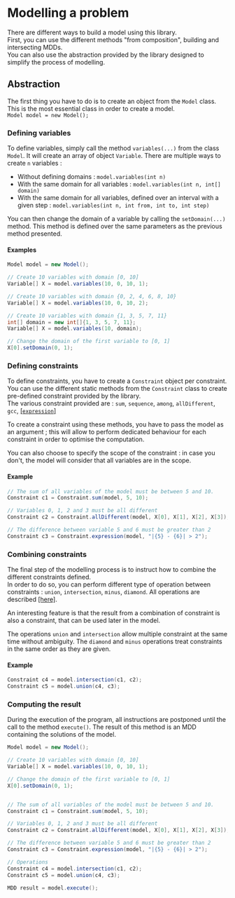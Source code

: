 # Modelling a problem <!-- {docsify-ignore-all} -->

There are different ways to build a model using this library.  
First, you can use the different methods "from composition", building and intersecting MDDs.  
You can also use the abstraction provided by the library designed to simplify the process of modelling.

## Abstraction

The first thing you have to do is to create an object from the `Model` class. This is the most essential class in order to create a model.  
`Model model = new Model();`

### Defining variables

To define variables, simply call the method `variables(...)` from the class `Model`. It will create an array of object `Variable`. There are multiple ways to create `n` variables :  

- Without defining domains : `model.variables(int n)`  
- With the same domain for all variables : `model.variables(int n, int[] domain)`  
- With the same domain for all variables, defined over an interval with a given step : `model.variables(int n, int from, int to, int step)`  

You can then change the domain of a variable by calling the `setDomain(...)` method. This method is defined over the same parameters as the previous method presented.  


#### Examples

```java
Model model = new Model();

// Create 10 variables with domain [0, 10]
Variable[] X = model.variables(10, 0, 10, 1);

// Create 10 variables with domain {0, 2, 4, 6, 8, 10}
Variable[] X = model.variables(10, 0, 10, 2);

// Create 10 variables with domain {1, 3, 5, 7, 11}
int[] domain = new int[]{1, 3, 5, 7, 11};
Variable[] X = model.variables(10, domain);

// Change the domain of the first variable to [0, 1]
X[0].setDomain(0, 1);
```

### Defining constraints

To define constraints, you have to create a `Constraint` object per constraint.  
You can use the different static methods from the `Constraint` class to create pre-defined constraint provided by the library.  
The various constraint provided are : `sum`, `sequence`, `among`, `allDifferent`, `gcc`, [[`expression`]](./arithmetic-model)  

To create a constraint using these methods, you have to pass the model as an argument ; this will allow to perform dedicated behaviour for each constraint in order to optimise the computation.  

You can also choose to specify the scope of the constraint : in case you don't, the model will consider that all variables are in the scope.  

#### Example

```java
// The sum of all variables of the model must be between 5 and 10.
Constraint c1 = Constraint.sum(model, 5, 10);

// Variables 0, 1, 2 and 3 must be all different
Constraint c2 = Constraint.allDifferent(model, X[0], X[1], X[2], X[3]);

// The difference between variable 5 and 6 must be greater than 2
Constraint c3 = Constraint.expression(model, "|{5} - {6}| > 2");
```


### Combining constraints

The final step of the modelling process is to instruct how to combine the different constraints defined.  
In order to do so, you can perform different type of operation between constraints : `union`, `intersection`, `minus`, `diamond`. All operations are described [[here]](./operation-between-mdds).  

An interesting feature is that the result from a combination of constraint is also a constraint, that can be used later in the model.  

The operations `union` and `intersection` allow multiple constraint at the same time without ambiguity. The `diamond` and `minus` operations treat constraints in the same order as they are given.   

#### Example

```java
Constraint c4 = model.intersection(c1, c2);
Constraint c5 = model.union(c4, c3);
```

### Computing the result

During the execution of the program, all instructions are postponed until the call to the method `execute()`. The result of this method is an MDD containing the solutions of the model.

```java
Model model = new Model();

// Create 10 variables with domain [0, 10]
Variable[] X = model.variables(10, 0, 10, 1);

// Change the domain of the first variable to [0, 1]
X[0].setDomain(0, 1);


// The sum of all variables of the model must be between 5 and 10.
Constraint c1 = Constraint.sum(model, 5, 10);

// Variables 0, 1, 2 and 3 must be all different
Constraint c2 = Constraint.allDifferent(model, X[0], X[1], X[2], X[3]);

// The difference between variable 5 and 6 must be greater than 2
Constraint c3 = Constraint.expression(model, "|{5} - {6}| > 2");

// Operations
Constraint c4 = model.intersection(c1, c2);
Constraint c5 = model.union(c4, c3);

MDD result = model.execute();
```